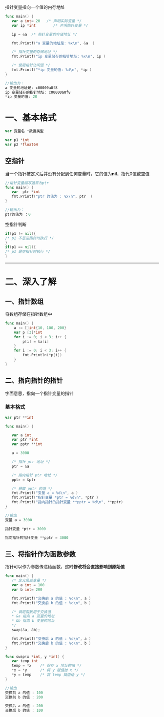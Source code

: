 指针变量指向一个值的内存地址
```go
func main() {
   var a int= 20   /* 声明实际变量 */
   var ip *int        /* 声明指针变量 */

   ip = &a  /* 指针变量的存储地址 */

   fmt.Printf("a 变量的地址是: %x\n", &a  )

   /* 指针变量的存储地址 */
   fmt.Printf("ip 变量储存的指针地址: %x\n", ip )

   /* 使用指针访问值 */
   fmt.Printf("*ip 变量的值: %d\n", *ip )
}

//输出为：
a 变量的地址是: c00000a0f8
ip 变量储存的指针地址: c00000a0f8
*ip 变量的值: 20
```
# 一、基本格式
```go
var 变量名 *数据类型
```

```go
var p1 *int
var p2 *float64
```
## 空指针
当一个指针被定义后并没有分配到任何变量时，它的值为**nil**，指代0值或空值
```go
//指针变量缩写通常为ptr
func main() {
   var  ptr *int
   fmt.Printf("ptr 的值为 : %x\n", ptr  )
}

//输出为：
ptr的值为 ：0
```
空指针判断
```go
if(p1 != nil){
/* p1 不是空指针时执行 */
}
if(p1 == nil){
/* p1 是空指针时执行 */
}
```
***
# 二、深入了解
## 一、指针数组
将数组存储在指针数组中
```go
func main() {
    a := []int{10, 100, 200}
    var p [3]*int
    for i := 0; i < 3; i++ {
        p[i] = &a[i]
    }
    for i := 0; i < 3; i++ {
        fmt.Println(*p[i])
    }
}
```
## 二、指向指针的指针
字面意思，指向一个指针变量的指针
### **基本格式**
```go
var ptr **int
```

```go
func main() {

   var a int
   var ptr *int
   var pptr **int

   a = 3000

   /* 指针 ptr 地址 */
   ptr = &a

   /* 指向指针 ptr 地址 */
   pptr = &ptr

   /* 获取 pptr 的值 */
   fmt.Printf("变量 a = %d\n", a )
   fmt.Printf("指针变量 *ptr = %d\n", *ptr )
   fmt.Printf("指向指针的指针变量 **pptr = %d\n", **pptr)
}

//输出
变量 a = 3000

指针变量 *ptr = 3000

指向指针的指针变量 **pptr = 3000
```
## 三、将指针作为函数参数
指针可以作为参数传递给函数，这时**修改将会直接影响到原始值**
```go
func main() {
   /* 定义局部变量 */
   var a int = 100
   var b int= 200

   fmt.Printf("交换前 a 的值 : %d\n", a )
   fmt.Printf("交换前 b 的值 : %d\n", b )

   /* 调用函数用于交换值
   * &a 指向 a 变量的地址
   * &b 指向 b 变量的地址
   */
   swap(&a, &b);

   fmt.Printf("交换后 a 的值 : %d\n", a )
   fmt.Printf("交换后 b 的值 : %d\n", b )
}

func swap(x *int, y *int) {
   var temp int
   temp = *x    /* 保存 x 地址的值 */
   *x = *y      /* 将 y 赋值给 x */
   *y = temp    /* 将 temp 赋值给 y */
}

//输出
交换前 a 的值 : 100
交换前 b 的值 : 200

交换后 a 的值 : 200
交换后 b 的值 : 100
```